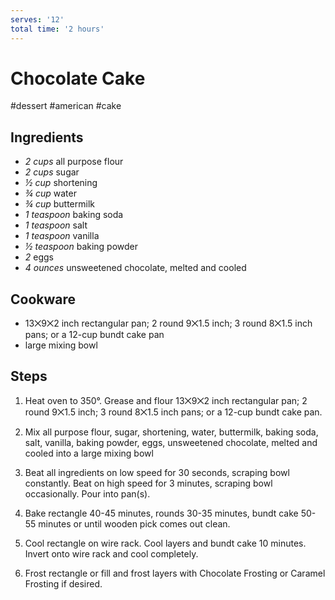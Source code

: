 ```yaml
---
serves: '12'
total time: '2 hours'
---
```


# Chocolate Cake
#dessert #american #cake 

## Ingredients
- *2 cups* all purpose flour
- *2 cups* sugar
- *½ cup* shortening
- *¾ cup* water
- *¾ cup* buttermilk
- *1 teaspoon* baking soda
- *1 teaspoon* salt
- *1 teaspoon* vanilla
- *½ teaspoon* baking powder
- *2* eggs
- *4 ounces* unsweetened chocolate, melted and cooled

## Cookware
- 13⨉9⨉2 inch rectangular pan; 2 round 9⨉1.5 inch; 3 round 8⨉1.5 inch pans; or a 12-cup bundt cake pan
- large mixing bowl

## Steps
1. Heat oven to 350°. Grease and flour 13⨉9⨉2 inch rectangular pan; 2 round
9⨉1.5 inch; 3 round 8⨉1.5 inch pans; or a 12-cup bundt cake pan.

2. Mix all purpose flour, sugar, shortening, water, buttermilk, baking soda,
salt, vanilla, baking powder, eggs, unsweetened chocolate, melted and cooled
into a large mixing bowl

3. Beat all ingredients on low speed for 30 seconds, scraping bowl
constantly. Beat on high speed for 3 minutes, scraping bowl occasionally. Pour
into pan(s).

4. Bake rectangle 40-45 minutes, rounds 30-35 minutes, bundt cake 50-55
minutes or until wooden pick comes out clean.

5. Cool rectangle on wire rack. Cool layers and bundt cake 10 minutes. Invert
onto wire rack and cool completely.

6. Frost rectangle or fill and frost layers with Chocolate Frosting or
Caramel Frosting if desired.

